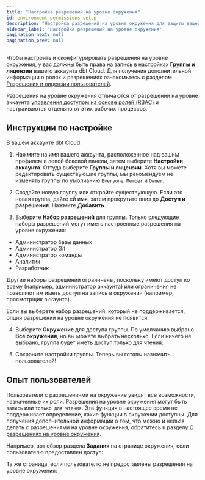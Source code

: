 ```yaml
---
title: "Настройка разрешений на уровне окружения"
id: environment-permissions-setup
description: "Настройка разрешений на уровне окружения для защиты вашей информации"
sidebar_label: "Настройка разрешений на уровне окружения"
pagination_next: null
pagination_prev: null
---
```


Чтобы настроить и сконфигурировать разрешения на уровне окружения, у вас должны быть права на запись в настройках **Группы и лицензии** вашего аккаунта dbt Cloud. Для получения дополнительной информации о ролях и разрешениях ознакомьтесь с разделом [Разрешения и лицензии пользователей](/docs/cloud/manage-access/seats-and-users).

Разрешения на уровне окружения отличаются от разрешений на уровне аккаунта [управления доступом на основе ролей (RBAC)](/docs/cloud/manage-access/about-user-access#role-based-access-control) и настраиваются отдельно от этих рабочих процессов.

## Инструкции по настройке

В вашем аккаунте dbt Cloud:

1. Нажмите на имя вашего аккаунта, расположенное над вашим профилем в левой боковой панели, затем выберите **Настройки аккаунта**. Оттуда выберите **Группы и лицензии**. Хотя вы можете редактировать существующие группы, мы рекомендуем не изменять группы по умолчанию `Everyone`, `Member` и `Owner`.

<Lightbox src="/img/docs/dbt-cloud/groups-and-licenses.png" width="80%" title="Страница Группы и лицензии в dbt Cloud с выделенными группами по умолчанию."/>

2. Создайте новую группу или откройте существующую. Если это новая группа, дайте ей имя, затем прокрутите вниз до **Доступ и разрешения**. Нажмите **Добавить**.

<Lightbox src="/img/docs/dbt-cloud/add-permissions.png" width="80%" title="Раздел Доступ и разрешения с выделенной кнопкой Добавить."/>

3. Выберите **Набор разрешений** для группы. Только следующие наборы разрешений могут иметь настроенные разрешения на уровне окружения:

- Администратор базы данных
- Администратор Git
- Администратор команды
- Аналитик
- Разработчик

Другие наборы разрешений ограничены, поскольку имеют доступ ко всему (например, администратор аккаунта) или ограничения не позволяют им иметь доступ на запись в окружения (например, просмотрщик аккаунта).

Если вы выберете набор разрешений, который не поддерживается, опция разрешений на уровне окружения не появится.

<Lightbox src="/img/docs/dbt-cloud/no-option.png" width="80%" title="Вид окна разрешений, если нет опции для разрешений на уровне окружения."/>

4. Выберите **Окружение** для доступа группы. По умолчанию выбрано **Все окружения**, но вы можете выбрать несколько. Если ничего не выбрано, группа будет иметь доступ только для чтения.

<Lightbox src="/img/docs/dbt-cloud/environment-options.png" width="80%" title="Список доступных окружений с выделенными полями Staging и General."/>

5. Сохраните настройки группы. Теперь вы готовы назначить пользователей!

## Опыт пользователей

Пользователи с разрешениями на окружение увидят все возможности, назначенные их роли. Разрешения на уровне окружения могут быть `запись` или `только для чтения`. Эта функция в настоящее время не поддерживает определение, какие функции в окружении доступны. Для получения дополнительной информации о том, что можно и нельзя делать с разрешениями на уровне окружения, обратитесь к разделу [О разрешениях на уровне окружения](/docs/cloud/manage-access/environment-permissions).

Например, вот обзор раздела **Задания** на странице окружения, если пользователю предоставлен доступ:

<Lightbox src="/img/docs/dbt-cloud/write-access.png" width="80%" title="Страница заданий с доступом на запись и видимой кнопкой 'Создать задание'."/>

Та же страница, если пользователю не предоставлены разрешения на уровне окружения:

<Lightbox src="/img/docs/dbt-cloud/read-only-access.png" width="80%" title="Страница заданий с доступом только для чтения и кнопка 'Создать задание' не видна."/>